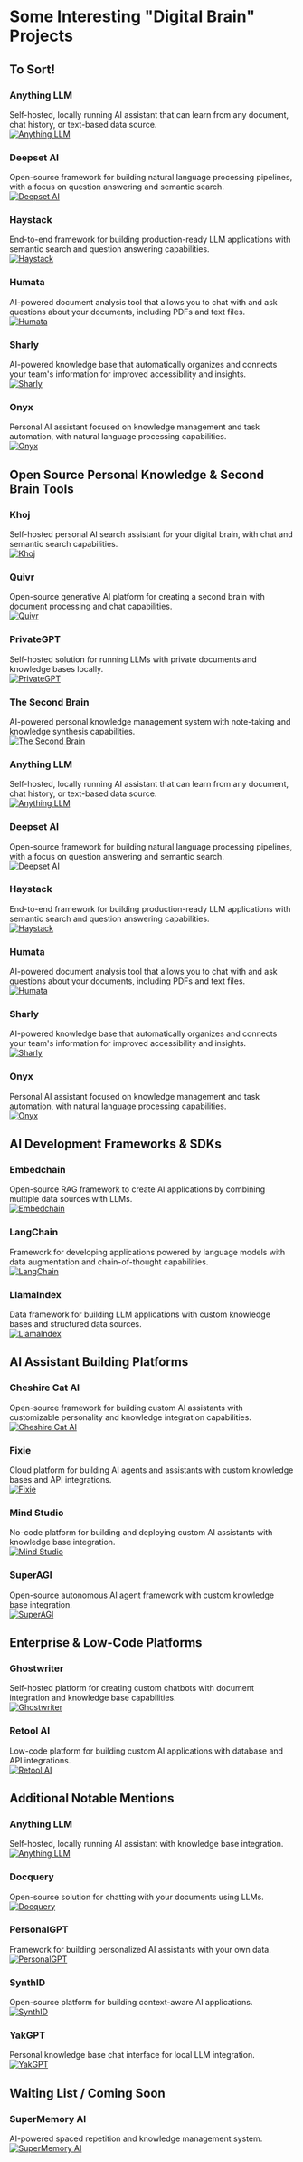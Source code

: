 # Some Interesting "Digital Brain" Projects

## To Sort!

### Anything LLM
Self-hosted, locally running AI assistant that can learn from any document, chat history, or text-based data source.  
[![Anything LLM](https://img.shields.io/badge/AnythingLLM-Visit-blue)](https://useanything.com/)

### Deepset AI
Open-source framework for building natural language processing pipelines, with a focus on question answering and semantic search.  
[![Deepset AI](https://img.shields.io/badge/DeepsetAI-Visit-blue)](https://www.deepset.ai/)

### Haystack
End-to-end framework for building production-ready LLM applications with semantic search and question answering capabilities.  
[![Haystack](https://img.shields.io/badge/Haystack-Visit-blue)](https://haystack.deepset.ai/)

### Humata
AI-powered document analysis tool that allows you to chat with and ask questions about your documents, including PDFs and text files.  
[![Humata](https://img.shields.io/badge/Humata-Visit-blue)](https://www.humata.ai/)

### Sharly
AI-powered knowledge base that automatically organizes and connects your team's information for improved accessibility and insights.  
[![Sharly](https://img.shields.io/badge/Sharly-Visit-blue)](https://sharly.ai/)

### Onyx
Personal AI assistant focused on knowledge management and task automation, with natural language processing capabilities.  
[![Onyx](https://img.shields.io/badge/Onyx-Visit-blue)](https://onyx.ai/)

## Open Source Personal Knowledge & Second Brain Tools

### Khoj
Self-hosted personal AI search assistant for your digital brain, with chat and semantic search capabilities.  
[![Khoj](https://img.shields.io/badge/Khoj-Visit-blue)](https://khoj.dev/)

### Quivr
Open-source generative AI platform for creating a second brain with document processing and chat capabilities.  
[![Quivr](https://img.shields.io/badge/Quivr-Visit-blue)](https://www.quivr.app/)

### PrivateGPT
Self-hosted solution for running LLMs with private documents and knowledge bases locally.  
[![PrivateGPT](https://img.shields.io/badge/PrivateGPT-Visit-blue)](https://github.com/imartinez/privateGPT)

### The Second Brain
AI-powered personal knowledge management system with note-taking and knowledge synthesis capabilities.  
[![The Second Brain](https://img.shields.io/badge/The_Second_Brain-Visit-blue)](https://app.thesecondbrain.io/home)



### Anything LLM
Self-hosted, locally running AI assistant that can learn from any document, chat history, or text-based data source.  
[![Anything LLM](https://img.shields.io/badge/AnythingLLM-Visit-blue)](https://useanything.com/)

### Deepset AI
Open-source framework for building natural language processing pipelines, with a focus on question answering and semantic search.  
[![Deepset AI](https://img.shields.io/badge/DeepsetAI-Visit-blue)](https://www.deepset.ai/)

### Haystack
End-to-end framework for building production-ready LLM applications with semantic search and question answering capabilities.  
[![Haystack](https://img.shields.io/badge/Haystack-Visit-blue)](https://haystack.deepset.ai/)

### Humata
AI-powered document analysis tool that allows you to chat with and ask questions about your documents, including PDFs and text files.  
[![Humata](https://img.shields.io/badge/Humata-Visit-blue)](https://www.humata.ai/)

### Sharly
AI-powered knowledge base that automatically organizes and connects your team's information for improved accessibility and insights.  
[![Sharly](https://img.shields.io/badge/Sharly-Visit-blue)](https://sharly.ai/)

### Onyx
Personal AI assistant focused on knowledge management and task automation, with natural language processing capabilities.  
[![Onyx](https://img.shields.io/badge/Onyx-Visit-blue)](https://onyx.ai/)

## AI Development Frameworks & SDKs

### Embedchain
Open-source RAG framework to create AI applications by combining multiple data sources with LLMs.  
[![Embedchain](https://img.shields.io/badge/Embedchain-Visit-blue)](https://embedchain.ai)

### LangChain
Framework for developing applications powered by language models with data augmentation and chain-of-thought capabilities.  
[![LangChain](https://img.shields.io/badge/LangChain-Visit-blue)](https://langchain.com/)

### LlamaIndex
Data framework for building LLM applications with custom knowledge bases and structured data sources.  
[![LlamaIndex](https://img.shields.io/badge/LlamaIndex-Visit-blue)](https://www.llamaindex.ai/)

## AI Assistant Building Platforms

### Cheshire Cat AI
Open-source framework for building custom AI assistants with customizable personality and knowledge integration capabilities.  
[![Cheshire Cat AI](https://img.shields.io/badge/Cheshire_Cat_AI-Visit-blue)](https://cheshirecat.ai/)

### Fixie
Cloud platform for building AI agents and assistants with custom knowledge bases and API integrations.  
[![Fixie](https://img.shields.io/badge/Fixie-Visit-blue)](https://www.fixie.ai/)

### Mind Studio
No-code platform for building and deploying custom AI assistants with knowledge base integration.  
[![Mind Studio](https://img.shields.io/badge/Mind_Studio-Visit-blue)](https://mindstudio.ai/)

### SuperAGI
Open-source autonomous AI agent framework with custom knowledge base integration.  
[![SuperAGI](https://img.shields.io/badge/SuperAGI-Visit-blue)](https://superagi.com/)

## Enterprise & Low-Code Platforms

### Ghostwriter
Self-hosted platform for creating custom chatbots with document integration and knowledge base capabilities.  
[![Ghostwriter](https://img.shields.io/badge/Ghostwriter-Visit-blue)](https://ghostwriter.ai/)

### Retool AI
Low-code platform for building custom AI applications with database and API integrations.  
[![Retool AI](https://img.shields.io/badge/Retool_AI-Visit-blue)](https://retool.com/products/ai)

## Additional Notable Mentions

### Anything LLM
Self-hosted, locally running AI assistant with knowledge base integration.  
[![Anything LLM](https://img.shields.io/badge/Anything_LLM-Visit-blue)](https://github.com/Mintplex-Labs/anything-llm)

### Docquery
Open-source solution for chatting with your documents using LLMs.  
[![Docquery](https://img.shields.io/badge/Docquery-Visit-blue)](https://github.com/impira/docquery)

### PersonalGPT
Framework for building personalized AI assistants with your own data.  
[![PersonalGPT](https://img.shields.io/badge/PersonalGPT-Visit-blue)](https://github.com/paulpierre/PersonalGPT)

### SynthID
Open-source platform for building context-aware AI applications.  
[![SynthID](https://img.shields.io/badge/SynthID-Visit-blue)](https://www.synthid.ai/)

### YakGPT
Personal knowledge base chat interface for local LLM integration.  
[![YakGPT](https://img.shields.io/badge/YakGPT-Visit-blue)](https://github.com/yakGPT/yakGPT)

## Waiting List / Coming Soon

### SuperMemory AI
AI-powered spaced repetition and knowledge management system.  
[![SuperMemory AI](https://img.shields.io/badge/SuperMemory_AI-Join_Waitlist-yellow)](https://supermemory.ai/)